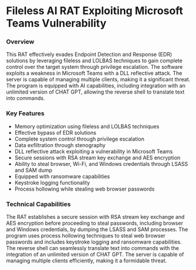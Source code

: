 # Fileless AI RAT Exploiting Microsoft Teams Vulnerability

### Overview
This RAT effectively evades Endpoint Detection and Response (EDR) solutions by leveraging fileless and LOLBAS techniques to gain complete control over the target system through privilege escalation. The software exploits a weakness in Microsoft Teams with a DLL reflective attack. The server is capable of managing multiple clients, making it a significant threat. The program is equipped with AI capabilities, including integration with an unlimited version of CHAT GPT, allowing the reverse shell to translate text into commands.

### Key Features
- Memory optimization using fileless and LOLBAS techniques
- Effective bypass of EDR solutions
- Complete system control through privilege escalation
- Data exfiltration through stenography
- DLL reflective attack exploiting a vulnerability in Microsoft Teams
- Secure sessions with RSA stream key exchange and AES encryption
- Ability to steal browser, Wi-Fi, and Windows credentials through LSASS and SAM dump
- Equipped with ransomware capabilities
- Keystroke logging functionality
- Process hollowing while stealing web browser passwords

### Technical Capabilities
The RAT establishes a secure session with RSA stream key exchange and AES encryption before proceeding to steal passwords, including browser and Windows credentials, by dumping the LSASS and SAM processes. The program uses process hollowing techniques to steal web browser passwords and includes keystroke logging and ransomware capabilities. The reverse shell can seamlessly translate text into commands with the integration of an unlimited version of CHAT GPT. The server is capable of managing multiple clients efficiently, making it a formidable threat.

